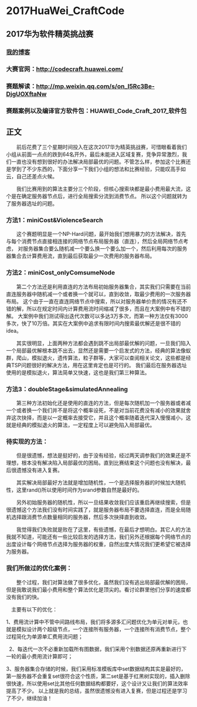 # 2017HuaWei_CraftCode
## 2017华为软件精英挑战赛      
### [我的博客](http://blog.csdn.net/fx677588)

### 大赛官网：http://codecraft.huawei.com/

### 赛题解读：http://mp.weixin.qq.com/s/on_l5Rc3Be-DjgUOXftaNw

### 赛题案例以及编译官方软件包：HUAWEI_Code_Craft_2017_软件包

正文
----------------------
　　前后花费了三个星期时间投入在这次2017华为精英挑战赛，可惜眼看着我们小组从前面一点点的跌到64名开外，最后未能进入区域复赛，竞争异常激烈，我们一直也没有想到很好的办法解决局部最优的问题。不管怎么样，参加这个比赛还是学到了不少东西的，下面分享一下我们小组的想法和比赛经验，只能叹高手如云，自己还差点火候。

　　我们比赛用到的算法主要分三个阶段，但核心搜索块都是最小费用最大流，这个是在确定服务器节点后，进行全局搜索分流到消费节点。
所以这个问题就转为了服务器选址的问题。
### 方法1：miniCost&ViolenceSearch
　　这个赛题明显是一个NP-Hard问题，最开始我们想用暴力的方法解决，首先与每个消费节点直接相连接的网络节点布局服务器（直连），然后全局网络节点考虑，
对服务器集合要么随机减一个要么换一个要么加一个，然后利用每次的服务器集合去计算费用流，直到最后获取最少一次费用的服务器布局。
### 方法2：miniCost_onlyComsumeNode
　　第二个方法还是利用直连的方法布局初始服务器集合，其实我们只需要在当前直连服务器中随机减一个或者换一个就可以，直到收敛，取最少费用的一次服务器布局。
这个由于一直在直连网络节点中搜索，所以对服务器单价贵的情况有还不错的解，所以在规定时间内计算费用流时间缩减了很多，而且在大案例中有不错的解。
大案例中我们测试得出迭代次数可以多达3万多次，而第一种方法仅有3000多次，快了10万倍。其实在大案例中追求有限时间内搜索最优解还是很不错的idea。

　　其实很明显，上面两种方法都会遇到跳不出局部最优解的问题，一旦我们陷入一个局部最优解根本跳不出去，显然还是需要一个启发式的方法，经典的算法像蚁群，爬山，模拟退火，遗传算法，粒子群等，大家可以查阅相关论文，这些都是经典TSP问题很好的解决方法，用在这里肯定也是可行的。
我们最后在服务器选址使用的是模拟退火，算法简单又快速，这也是我们第三种算法。
### 方法3：doubleStage&simulatedAnnealing
　　第三种方法初始化还是使用的直连的方法，但是每次随机加一个服务器或者减一个或者换一个我们并不是将这个概率设死，不是对当前花费没有减小的效果就舍弃这次抉择，而是以一定概率去接受它，并且这个概率随着迭代深入慢慢减小，这就是经典的模拟退火的算法，一定程度上可以避免陷入局部最优。
### 待实现的方法：
　　但是很遗憾，想法是挺好的，由于没有经验，经过两天调参我们的效果还是不理想，根本没有解决陷入局部最优的困局。直到比赛结束这个问题也没有解决，最后很遗憾没有进入复赛。
  
　　其实解决局部最好方法就是增加随机性，一个是选择服务器的时候加大随机性，这里rand()所以使用时间作为srand参数自然是最好的。

　　另外初始服务器的随机性，所以一旦结果收敛我们应该重启再继续搜索，但是很遗憾这个方法我们没有时间实践了，就是服务器布局不要选择直连，而是全局随机选择跟消费节点数量相同的服务器，然后多次抉择直到收敛。

　　我觉得我们失败就是败在了这里，有些遗憾，在最后才想明白。其它人的方法我就不知道，可能还有一些比较启发的选择方法，我们另外还根据每个网络节点的出度设计每个网络节点选择为服务器的权重，自然出度大情况我们更希望它被选择为服务器。
### 我们所做过的优化案例：
　　整个过程，我们对算法做了很多优化，虽然我们没有逃出局部最优解的困局，但是我敢说我们最小费用和整个算法优化是顶尖的。看讨论群里他们分享的速度都没有我们的快。
  
  　主要有以下的优化：
   
   1、费用流计算中不管中间路线布局，我们将多源多汇问题优化为单元对单元，也就是模拟设计两个超级节点，一个连接所有服务器，一个连接所有消费节点，整个过程简化为单源单汇费用流问题；
   
   2、每迭代一次不必重新加载所有图数据，我们采用个别数据还原再重新进行下一轮的最小费用流计算即可；
   
   3、服务器集合存储的时候，我们采用标准模板库中set数据结构其实是最好的，第一服务器不会重复set很符合这个性质，第二set是基于红黑树实现的，插入删除很快速，所以使用set比其他任何数据结构都要好，这个设计又让我们的算法效率提高了不少。
以上就是我的总结，虽然很遗憾没有进入复赛，但是过程还是学习了不少，继续加油！
